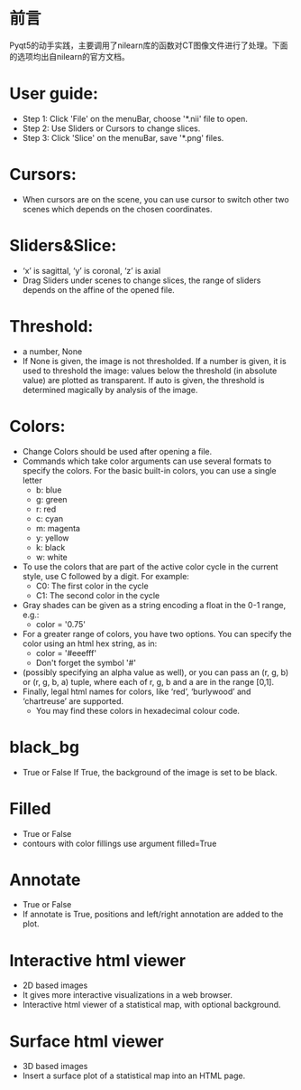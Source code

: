 ﻿# 前言
 Pyqt5的动手实践，主要调用了nilearn库的函数对CT图像文件进行了处理。下面的选项均出自nilearn的官方文档。  
 
 # User guide:
* Step 1: Click 'File' on the menuBar, choose '*.nii' file to open.
* Step 2: Use Sliders or Cursors to change slices.
* Step 3: Click 'Slice' on the menuBar, save '*.png' files.

# Cursors:
* When cursors are on the scene, you can use cursor to switch other two scenes which depends on the chosen coordinates.

# Sliders&Slice:
* ‘x’ is sagittal, ‘y’ is coronal, ‘z’ is axial
* Drag Sliders under scenes to change slices, the range of sliders depends on the affine of the opened file.

# Threshold:
* a number, None
* If None is given, the image is not thresholded. If a number is given, it is used to threshold the image: values below the threshold (in absolute value) are plotted as transparent. If auto is given, the threshold is determined magically by analysis of the image.

# Colors:
* Change Colors should be used after opening a file.
* Commands which take color arguments can use several formats to specify the colors. For the basic built-in colors, you can use a single letter
	- b: blue
	- g: green
	- r: red
	- c: cyan
	- m: magenta
	- y: yellow
	- k: black
	- w: white
* To use the colors that are part of the active color cycle in the current style, use C followed by a digit. For example:
	- C0: The first color in the cycle
	- C1: The second color in the cycle
* Gray shades can be given as a string encoding a float in the 0-1 range, e.g.:
	- color = '0.75'
* For a greater range of colors, you have two options. You can specify the color using an html hex string, as in:
	- color = '#eeefff'
	- Don't forget the symbol '#'
* (possibly specifying an alpha value as well), or you can pass an (r, g, b) or (r, g, b, a) tuple, where each of r, g, b and a are in the range [0,1].
* Finally, legal html names for colors, like ‘red’, ‘burlywood’ and ‘chartreuse’ are supported.
	- You may find these colors in hexadecimal colour code.

# black_bg
* True or False
If True, the background of the image is set to be black. 

# Filled
* True or False
* contours with color fillings use argument filled=True

# Annotate
* True or False
* If annotate is True, positions and left/right annotation are added to the plot.

# Interactive html viewer
* 2D based images
* It gives more interactive visualizations in a web browser.
* Interactive html viewer of a statistical map, with optional background.

# Surface html viewer
* 3D based images
* Insert a surface plot of a statistical map into an HTML page.
